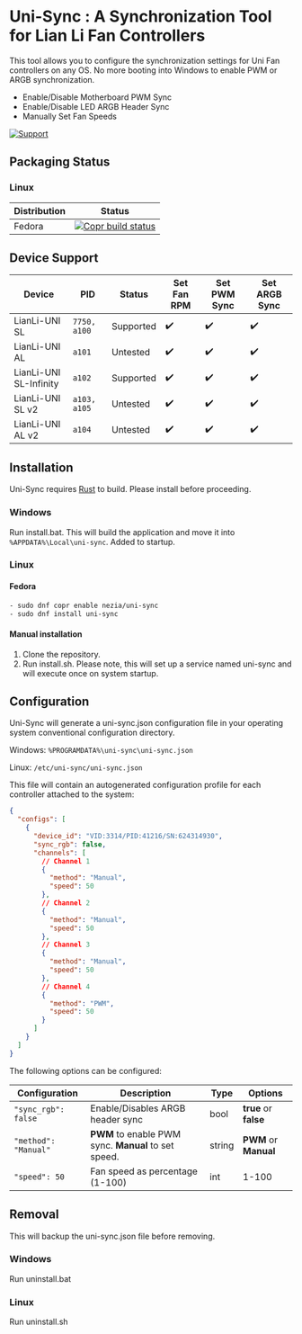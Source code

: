 # Uni-Sync : A Synchronization Tool for Lian Li Fan Controllers

This tool allows you to configure the synchronization settings for Uni Fan controllers on any OS. No more booting into Windows to enable PWM or ARGB synchronization.

- Enable/Disable Motherboard PWM Sync
- Enable/Disable LED ARGB Header Sync
- Manually Set Fan Speeds

[![Support](https://img.shields.io/badge/Support-Buy_Me_A_Coffee-yellow?style=for-the-badge&logo=buy%20me%20a%20coffee&color=FFDD00)](https://www.buymeacoffee.com/CameronHalter)

## Packaging Status

### Linux

| Distribution | Status                                                                                                                                                                                                |
|--------------|-------------------------------------------------------------------------------------------------------------------------------------------------------------------------------------------------------|
| Fedora       | [![Copr build status](https://copr.fedorainfracloud.org/coprs/nezia/uni-sync/package/uni-sync/status_image/last_build.png)](https://copr.fedorainfracloud.org/coprs/nezia/uni-sync/package/uni-sync/) |

## Device Support

| Device                 | PID          | Status    | Set Fan RPM | Set PWM Sync | Set ARGB Sync |
|------------------------|--------------|-----------|-------------|--------------|---------------|
| LianLi-UNI SL          | `7750, a100` | Supported | ✔️          | ✔️           | ✔️            |
| LianLi-UNI AL          | `a101`       | Untested  | ✔️          | ✔️           | ✔️            |
| LianLi-UNI SL-Infinity | `a102`       | Supported | ✔️          | ✔️           | ✔️            |
| LianLi-UNI SL v2       | `a103, a105` | Untested  | ✔️          | ✔️           | ✔️            |
| LianLi-UNI AL v2       | `a104`       | Untested  | ✔️          | ✔️           | ✔️            |

## Installation

Uni-Sync requires [Rust](https://www.rust-lang.org/learn/get-started) to build. Please install before proceeding.

### Windows

Run install.bat. This will build the application and move it into `%APPDATA%\Local\uni-sync`. Added to startup.

### Linux

#### Fedora

```bash
- sudo dnf copr enable nezia/uni-sync 
- sudo dnf install uni-sync
```

#### Manual installation

1. Clone the repository.
2. Run install.sh. Please note, this will set up a service named uni-sync and will execute once on system startup.

## Configuration

Uni-Sync will generate a uni-sync.json configuration file in your operating system conventional configuration directory.

Windows: `%PROGRAMDATA%\uni-sync\uni-sync.json`

Linux: `/etc/uni-sync/uni-sync.json`

This file will contain an autogenerated configuration profile for each controller attached to the system:

```json
{
  "configs": [
    {
      "device_id": "VID:3314/PID:41216/SN:624314930",
      "sync_rgb": false,
      "channels": [
        // Channel 1
        {
          "method": "Manual",
          "speed": 50
        },
        // Channel 2
        {
          "method": "Manual",
          "speed": 50
        },
        // Channel 3
        {
          "method": "Manual",
          "speed": 50
        },
        // Channel 4
        {
          "method": "PWM",
          "speed": 50
        }
      ]
    }
  ]
}
```

The following options can be configured:

| Configuration        | Description                                          | Type   | Options               |
|----------------------|------------------------------------------------------|--------|-----------------------|
| `"sync_rgb": false`  | Enable/Disables ARGB header sync                     | bool   | **true** or **false** |
| `"method": "Manual"` | **PWM** to enable PWM sync. **Manual** to set speed. | string | **PWM** or **Manual** |
| `"speed": 50`        | Fan speed as percentage (1-100)                      | int    | 1-100                 |

## Removal

This will backup the uni-sync.json file before removing.

### Windows

Run uninstall.bat

### Linux

Run uninstall.sh
